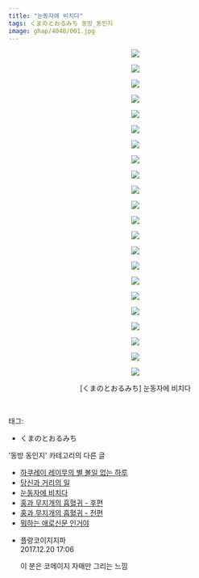 ```yaml
---
title: "눈동자에 비치다"
tags: くまのとおるみち 동방_동인지
image: ghap/4048/001.jpg
---
```

<div class="article">
<p style="text-align: center; clear: none; float: none;"><img src="{{ site.nasurl }}/ghap/4048/001.jpg"/></p>
<p style="text-align: center; clear: none; float: none;"><img src="{{ site.nasurl }}/ghap/4048/002.jpg"/></p>
<p style="text-align: center; clear: none; float: none;"><img src="{{ site.nasurl }}/ghap/4048/003.jpg"/></p>
<p style="text-align: center; clear: none; float: none;"><img src="{{ site.nasurl }}/ghap/4048/004.jpg"/></p>
<p style="text-align: center; clear: none; float: none;"><img src="{{ site.nasurl }}/ghap/4048/005.jpg"/></p>
<p style="text-align: center; clear: none; float: none;"><img src="{{ site.nasurl }}/ghap/4048/006.jpg"/></p>
<p style="text-align: center; clear: none; float: none;"><img src="{{ site.nasurl }}/ghap/4048/007.jpg"/></p>
<p style="text-align: center; clear: none; float: none;"><img src="{{ site.nasurl }}/ghap/4048/008.jpg"/></p>
<p style="text-align: center; clear: none; float: none;"><img src="{{ site.nasurl }}/ghap/4048/009.jpg"/></p>
<p style="text-align: center; clear: none; float: none;"><img src="{{ site.nasurl }}/ghap/4048/010.jpg"/></p>
<p style="text-align: center; clear: none; float: none;"><img src="{{ site.nasurl }}/ghap/4048/011.jpg"/></p>
<p style="text-align: center; clear: none; float: none;"><img src="{{ site.nasurl }}/ghap/4048/012.jpg"/></p>
<p style="text-align: center; clear: none; float: none;"><img src="{{ site.nasurl }}/ghap/4048/013.jpg"/></p>
<p style="text-align: center; clear: none; float: none;"><img src="{{ site.nasurl }}/ghap/4048/014.jpg"/></p>
<p style="text-align: center; clear: none; float: none;"><img src="{{ site.nasurl }}/ghap/4048/015.jpg"/></p>
<p style="text-align: center; clear: none; float: none;"><img src="{{ site.nasurl }}/ghap/4048/016.jpg"/></p>
<p style="text-align: center; clear: none; float: none;"><img src="{{ site.nasurl }}/ghap/4048/017.jpg"/></p>
<p style="text-align: center; clear: none; float: none;"><img src="{{ site.nasurl }}/ghap/4048/018.jpg"/></p>
<p style="text-align: center; clear: none; float: none;"><img src="{{ site.nasurl }}/ghap/4048/019.jpg"/></p>
<p style="text-align: center; clear: none; float: none;"><img src="{{ site.nasurl }}/ghap/4048/020.jpg"/></p>
<p style="text-align: center; clear: none; float: none;"><img src="{{ site.nasurl }}/ghap/4048/021.jpg"/></p>
<p style="text-align: center; clear: none; float: none;"><img src="{{ site.nasurl }}/ghap/4048/022.jpg"/></p>
<p style="text-align: center; clear: none; float: none;">[くまのとおるみち] 눈동자에 비치다</p>
<p><br/></p>
</div><div class="tagTrail">
<p>태그: </p>
<ul>
<li>くまのとおるみち</li>
</ul>
</div><div class="another">
<p>'동방 동인지' 카테고리의 다른 글</p>
<ul>
<li><a href="/2017-12-29-ghap_4072">하쿠레이 레이무의 별 볼일 없는 하루</a></li>
<li><a href="/2017-12-15-ghap_4049">당신과 거리의 일</a></li>
<li><a href="/2017-12-15-ghap_4048">눈동자에 비치다</a></li>
<li><a href="/2017-12-15-ghap_4047">홍과 무지개의 흡혈귀 - 후편</a></li>
<li><a href="/2017-12-15-ghap_4046">홍과 무지개의 흡혈귀 - 전편</a></li>
<li><a href="/2017-12-15-ghap_4045">뭐하는 애로신문 인거야</a></li>
</ul>
</div><div class="cb_module cb_fluid">
<div class="cb_wrt cb_profile">
<div class="comment">
<ul>
<li class="cb_thumb_off" id="comment15156337">
<div class="cb_comment_area">
<div class="cb_info_area">
<div class="cb_section">
<span class="cb_nick_name">플랑코이지지파</span>
</div>
<div class="cb_section">
<span class="cb_date">2017.12.20 17:06 </span>
</div>
</div>
<div class="cb_dsc_comment">
<p class="cb_dsc">
											이 분은 코메이지 자매만 그리는 느낌
										</p>
</div>
</div></li>
</ul>
</div>
</div><!-- commentList close -->
</div>